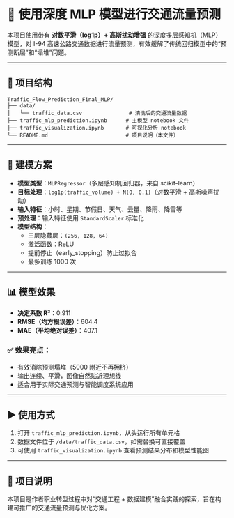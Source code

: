 # 🚦 使用深度 MLP 模型进行交通流量预测

本项目使用带有 **对数平滑（log1p）+ 高斯扰动增强** 的深度多层感知机（MLP）模型，对 I-94 高速公路交通数据进行流量预测，有效缓解了传统回归模型中的“预测断层”和“塌堆”问题。

---

## 📁 项目结构

```
Traffic_Flow_Prediction_Final_MLP/
├── data/
│   └── traffic_data.csv               # 清洗后的交通流量数据
├── traffic_mlp_prediction.ipynb      # 主模型 notebook 文件
├── traffic_visualization.ipynb       # 可视化分析 notebook
└── README.md                         # 项目说明（本文件）
```

---

## 🧠 建模方案

- **模型类型**：`MLPRegressor`（多层感知机回归器，来自 scikit-learn）
- **目标处理**：`log1p(traffic_volume) + N(0, 0.1)`（对数平滑 + 高斯噪声扰动）
- **输入特征**：小时、星期、节假日、天气、云量、降雨、降雪等
- **预处理**：输入特征使用 `StandardScaler` 标准化
- **模型结构**：
  - 三层隐藏层：`(256, 128, 64)`
  - 激活函数：ReLU
  - 提前停止（early_stopping）防止过拟合
  - 最多训练 1000 次

---

## 📊 模型效果

- **决定系数 R²**：0.911
- **RMSE（均方根误差）**：604.4
- **MAE（平均绝对误差）**：407.1

### ✅ 效果亮点：

- 有效消除预测塌堆（5000 附近不再拥挤）
- 输出连续、平滑，图像自然贴近理想线
- 适合用于实际交通预测与智能调度系统应用

---

## ▶️ 使用方式

1. 打开 `traffic_mlp_prediction.ipynb`，从头运行所有单元格
2. 数据文件位于 `/data/traffic_data.csv`，如需替换可直接覆盖
3. 可使用 `traffic_visualization.ipynb` 查看预测结果分布和模型性能图

---

## 📌 项目说明

本项目是作者职业转型过程中对“交通工程 + 数据建模”融合实践的探索，旨在构建可推广的交通流量预测与优化方案。

